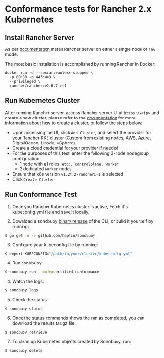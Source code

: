 # Conformance tests for Rancher 2.x Kubernetes

## Install Rancher Server

As per [documentation](https://rancher.com/docs/rancher/v2.6/en/installation/) install Rancher server on either a single node or HA mode.

The most basic installation is accomplished by running Rancher in Docker:
```
docker run -d --restart=unless-stopped \
  -p 80:80 -p 443:443 \
  --privileged \
  rancher/rancher:v2.6.7-rc1
```

## Run Kubernetes Cluster

After running Rancher server, access Rancher server UI at `https://<ip>` and create a new cluster; please refer to the [documentation](https://rancher.com/docs/rancher/v2.6/en/quick-start-guide/deployment/quickstart-manual-setup/) for more information about how to create a cluster, or follow the steps below:

* Upon accessing the UI, click `Add Cluster`, and select the provider for your Rancher RKE cluster (Custom from existing nodes, AWS, Azure, DigitalOcean, Linode, vSphere).
* Create a cloud credential for your provider if needed
* For the purposes of this test, enter the following 3-node nodegroup configuration:
  * 1 node with all roles: `etcd, controlplane, worker`
  * 2 dedicated `worker` nodes
* Ensure that k8s version `v1.24.2-rancher1-1` is selected
* Click `Create Cluster`

## Run Conformance Test

1. Once you Rancher Kubernetes cluster is active, Fetch it's kubeconfig.yml file and save it locally.

2. Download a sonobuoy [binary release](https://github.com/heptio/sonobuoy/releases) of the CLI, or build it yourself by running:
```sh
$ go get -u -v github.com/heptio/sonobuoy
```

3. Configure your kubeconfig file by running:
```sh
$ export KUBECONFIG="/path/to/your/cluster/kubeconfig.yml"
```

4. Run sonobuoy:
```sh
$ sonobuoy run --mode=certified-conformance
```

4. Watch the logs:
```sh
$ sonobuoy logs
```

5. Check the status:
```sh
$ sonobuoy status
```

6. Once the status commands shows the run as completed, you can download the results tar.gz file:
```sh
$ sonobuoy retrieve
```

7. To clean up Kubernetes objects created by Sonobuoy, run:
```
$ sonobuoy delete
